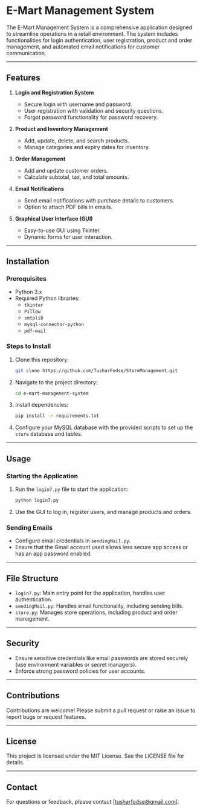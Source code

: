 # E-Mart Management System

The E-Mart Management System is a comprehensive application designed to streamline operations in a retail environment. The system includes functionalities for login authentication, user registration, product and order management, and automated email notifications for customer communication.

---

## Features

1. **Login and Registration System**
   - Secure login with username and password.
   - User registration with validation and security questions.
   - Forgot password functionality for password recovery.

2. **Product and Inventory Management**
   - Add, update, delete, and search products.
   - Manage categories and expiry dates for inventory.

3. **Order Management**
   - Add and update customer orders.
   - Calculate subtotal, tax, and total amounts.

4. **Email Notifications**
   - Send email notifications with purchase details to customers.
   - Option to attach PDF bills in emails.

5. **Graphical User Interface (GUI)**
   - Easy-to-use GUI using Tkinter.
   - Dynamic forms for user interaction.

---

## Installation

### Prerequisites
- Python 3.x
- Required Python libraries:
  - `tkinter`
  - `Pillow`
  - `smtplib`
  - `mysql-connector-python`
  - `pdf-mail`

### Steps to Install
1. Clone this repository:
   ```bash
   git clone https://github.com/TusharFodse/StoreManagement.git
   ```

2. Navigate to the project directory:
   ```bash
   cd e-mart-management-system
   ```

3. Install dependencies:
   ```bash
   pip install -r requirements.txt
   ```

4. Configure your MySQL database with the provided scripts to set up the `store` database and tables.

---

## Usage

### Starting the Application
1. Run the `login7.py` file to start the application:
   ```bash
   python login7.py
   ```

2. Use the GUI to log in, register users, and manage products and orders.

### Sending Emails
- Configure email credentials in `sendingMail.py`.
- Ensure that the Gmail account used allows less secure app access or has an app password enabled.

---

## File Structure

- `login7.py`: Main entry point for the application, handles user authentication.
- `sendingMail.py`: Handles email functionality, including sending bills.
- `store.py`: Manages store operations, including product and order management.

---

## Security

- Ensure sensitive credentials like email passwords are stored securely (use environment variables or secret managers).
- Enforce strong password policies for user accounts.

---

## Contributions

Contributions are welcome! Please submit a pull request or raise an issue to report bugs or request features.

---

## License

This project is licensed under the MIT License. See the LICENSE file for details.

---

## Contact

For questions or feedback, please contact [tusharfodse@gmail.com].


